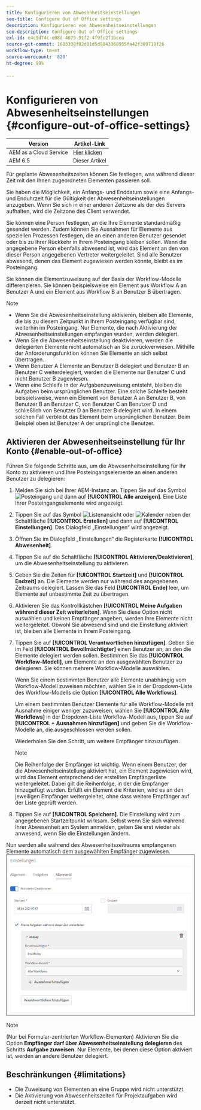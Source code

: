 ```yaml
---
title: Konfigurieren von Abwesenheitseinstellungen
seo-title: Configure Out of Office settings
description: Konfigurieren von Abwesenheitseinstellungen
seo-description: Configure Out of Office settings
exl-id: e4c9d74c-e08d-4675-91f2-4f9fc2f1bcea
source-git-commit: 1683338f02d01d5d9843368955fa42f309718f26
workflow-type: tm+mt
source-wordcount: '820'
ht-degree: 99%

---
```


# Konfigurieren von Abwesenheitseinstellungen {#configure-out-of-office-settings}

| Version | Artikel-Link |
| -------- | ---------------------------- |
| AEM as a Cloud Service | [Hier klicken](https://experienceleague.adobe.com/docs/experience-manager-cloud-service/content/forms/create-form-centric-workflows/configure-out-of-office-settings.html) |
| AEM 6.5 | Dieser Artikel |

Für geplante Abwesenheitszeiten können Sie festlegen, was während dieser Zeit mit den Ihnen zugeordneten Elementen passieren soll.

Sie haben die Möglichkeit, ein Anfangs- und Enddatum sowie eine Anfangs- und Enduhrzeit für die Gültigkeit der Abwesenheitseinstellungen anzugeben. Wenn Sie sich in einer anderen Zeitzone als der des Servers aufhalten, wird die Zeitzone des Client verwendet.

Sie können eine Person festlegen, an die Ihre Elemente standardmäßig gesendet werden. Zudem können Sie Ausnahmen für Elemente aus speziellen Prozessen festlegen, die an einen anderen Benutzer gesendet oder bis zu Ihrer Rückkehr in Ihrem Posteingang bleiben sollen. Wenn die angegebene Person ebenfalls abwesend ist, wird das Element an den von dieser Person angegebenen Vertreter weitergeleitet. Sind alle Benutzer abwesend, denen das Element zugewiesen werden könnte, bleibt es im Posteingang.

Sie können die Elementzuweisung auf der Basis der Workflow-Modelle differenzieren. Sie können beispielsweise ein Element aus Workflow A an Benutzer A und ein Element aus Workflow B an Benutzer B übertragen.


>[!NOTE]
>
>* Wenn Sie die Abwesenheitseinstellung aktivieren, bleiben alle Elemente, die bis zu diesem Zeitpunkt in Ihrem Posteingang verfügbar sind, weiterhin im Posteingang. Nur Elemente, die nach Aktivierung der Abwesenheitseinstellungen empfangen wurden, werden delegiert.
>* Wenn Sie die Abwesenheitseinstellung deaktivieren, werden die delegierten Elemente nicht automatisch an Sie zurückverwiesen. Mithilfe der Anforderungsfunktion können Sie Elemente an sich selbst übertragen.
>* Wenn Benutzer A Elemente an Benutzer B delegiert und Benutzer B an Benutzer C weiterdelegiert, werden die Elemente nur Benutzer C und nicht Benutzer B zugewiesen.
>* Wenn eine Schleife in der Aufgabenzuweisung entsteht, bleiben die Aufgaben beim ursprünglichen Benutzer. Eine solche Schleife besteht beispielsweise, wenn ein Element von Benutzer A an Benutzer B, von Benutzer B an Benutzer C, von Benutzer C an Benutzer D und schließlich von Benutzer D an Benutzer B delegiert wird. In einem solchen Fall verbleibt das Element beim ursprünglichen Benutzer. Beim Beispiel oben ist Benutzer A der ursprüngliche Benutzer.

## Aktivieren der Abwesenheitseinstellung für Ihr Konto {#enable-out-of-office}

Führen Sie folgende Schritte aus, um die Abwesenheitseinstellung für Ihr Konto zu aktivieren und Ihre Posteingangselemente an einen anderen Benutzer zu delegieren:

1. Melden Sie sich bei Ihrer AEM-Instanz an. Tippen Sie auf das Symbol ![Posteingang](assets/bell.svg) und dann auf **[!UICONTROL Alle anzeigen]**. Eine Liste Ihrer Posteingangselemente wird angezeigt.
1. Tippen Sie auf das Symbol ![Listenansicht](assets/viewlist.svg) oder ![Kalender](assets/calendar.svg) neben der Schaltfläche **[!UICONTROL Erstellen]** und dann auf **[!UICONTROL Einstellungen]**. Das Dialogfeld „Einstellungen“ wird angezeigt.
1. Öffnen Sie im Dialogfeld „Einstellungen“ die Registerkarte **[!UICONTROL Abwesenheit]**.
1. Tippen Sie auf die Schaltfläche **[!UICONTROL Aktivieren/Deaktivieren]**, um die Abwesenheitseinstellung zu aktivieren.
1. Geben Sie die Zeiten für **[!UICONTROL Startzeit]** und **[!UICONTROL Endzeit]** an. Die Elemente werden nur während des angegebenen Zeitraums delegiert. Lassen Sie das Feld **[!UICONTROL Ende]** leer, um Elemente auf unbestimmte Zeit zu übertragen.
1. Aktivieren Sie das Kontrollkästchen **[!UICONTROL Meine Aufgaben während dieser Zeit weiterleiten]**. Wenn Sie diese Option nicht auswählen und keinen Empfänger angeben, werden Ihre Elemente nicht weitergeleitet. Obwohl Sie abwesend sind und die Einstellung aktiviert ist, bleiben alle Elemente in Ihrem Posteingang.
1. Tippen Sie auf **[!UICONTROL Verantwortlichen hinzufügen]**. Geben Sie im Feld **[!UICONTROL Bevollmächtigter]** einen Benutzer an, an den die Elemente delegiert werden sollen. Bestimmen Sie das **[!UICONTROL Workflow-Modell]**, um Elemente an den ausgewählten Benutzer zu delegieren. Sie können mehrere Workflow-Modelle auswählen.

   Wenn Sie einem bestimmten Benutzer alle Elemente unabhängig vom Workflow-Modell zuweisen möchten, wählen Sie in der Dropdown-Liste des Workflow-Modells die Option **[!UICONTROL Alle Workflows]**. <br>

   Um einem bestimmten Benutzer Elemente für alle Workflow-Modelle mit Ausnahme einiger weniger zuzuweisen, wählen Sie **[!UICONTROL Alle Workflows]** in der Dropdown-Liste Workflow-Modell aus, tippen Sie auf **[!UICONTROL + Ausnahmen hinzufügen]** und geben Sie die Workflow-Modelle an, die ausgeschlossen werden sollen.
   <br>

   Wiederholen Sie den Schritt, um weitere Empfänger hinzuzufügen. <br>

   >[!NOTE]
   >
   >Die Reihenfolge der Empfänger ist wichtig. Wenn einem Benutzer, der die Abwesenheitseinstellung aktiviert hat, ein Element zugewiesen wird, wird das Element entsprechend der erstellten Empfängerliste weitergeleitet. Dabei gilt die Reihenfolge, in der die Empfänger hinzugefügt wurden. Erfüllt ein Element die Kriterien, wird es an den jeweiligen Empfänger weitergeleitet, ohne dass weitere Empfänger auf der Liste geprüft werden.

1. Tippen Sie auf **[!UICONTROL Speichern]**. Die Einstellung wird zum angegebenen Startzeitpunkt wirksam. Selbst wenn Sie sich während Ihrer Abwesenheit am System anmelden, gelten Sie erst wieder als anwesend, wenn Sie die Einstellungen ändern.

Nun werden alle während des Abwesenheitszeitraums empfangenen Elemente automatisch dem ausgewählten Empfänger zugewiesen.
![Abwesenheit](assets/out-of-office.png)

>[!NOTE]
>
>(Nur bei Formular-zentrierten Workflow-Elementen) Aktivieren Sie die Option **Empfänger darf über Abwesenheitseinstellung delegieren** des Schritts **Aufgabe zuweisen**. Nur Elemente, bei denen diese Option aktiviert ist, werden an andere Benutzer delegiert.

## Beschränkungen {#limitations}

* Die Zuweisung von Elementen an eine Gruppe wird nicht unterstützt.
* Die Aktivierung von Abwesenheitszeiten für Projektaufgaben wird derzeit nicht unterstützt.
